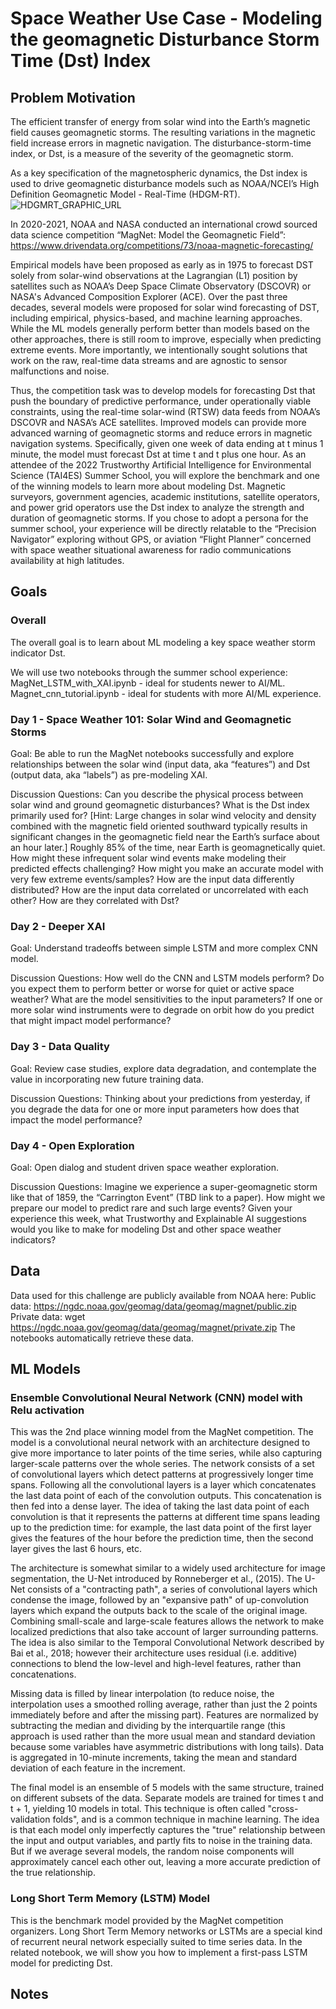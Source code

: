 # Space Weather Use Case - Modeling the geomagnetic Disturbance Storm Time (Dst) Index

## Problem Motivation
The efficient transfer of energy from solar wind into the Earth’s magnetic field causes geomagnetic storms. The resulting variations in the magnetic field increase errors in magnetic navigation. The disturbance-storm-time index, or Dst, is a measure of the severity of the geomagnetic storm.

As a key specification of the magnetospheric dynamics, the Dst index is used to drive geomagnetic disturbance models such as NOAA/NCEI’s High Definition Geomagnetic Model - Real-Time (HDGM-RT).
![HDGMRT_GRAPHIC_URL](https://www.ngdc.noaa.gov/geomag/HDGM/images/HDGM-RT_2003_storm_720p.gif "HDGM-RT")
 
In 2020-2021, NOAA and NASA conducted an international crowd sourced data science competition “MagNet: Model the Geomagnetic Field”:
https://www.drivendata.org/competitions/73/noaa-magnetic-forecasting/
 
Empirical models have been proposed as early as in 1975 to forecast DST solely from solar-wind observations at the Lagrangian (L1) position by satellites such as NOAA’s Deep Space Climate Observatory (DSCOVR) or NASA's Advanced Composition Explorer (ACE). Over the past three decades, several models were proposed for solar wind forecasting of DST, including empirical, physics-based, and machine learning approaches. While the ML models generally perform better than models based on the other approaches, there is still room to improve, especially when predicting extreme events. More importantly, we intentionally sought solutions that work on the raw, real-time data streams and are agnostic to sensor malfunctions and noise.
 
Thus, the competition task was to develop models for forecasting Dst that push the boundary of predictive performance, under operationally viable constraints, using the real-time solar-wind (RTSW) data feeds from NOAA’s DSCOVR and NASA’s ACE satellites. Improved models can provide more advanced warning of geomagnetic storms and reduce errors in magnetic navigation systems. Specifically, given one week of data ending at t minus 1 minute, the model must forecast Dst at time t and t plus one hour. As an attendee of the 2022 Trustworthy Artificial Intelligence for Environmental Science (TAI4ES) Summer School, you will explore the benchmark and one of the winning models to learn more about modeling Dst. Magnetic surveyors, government agencies, academic institutions, satellite operators, and power grid operators use the Dst index to analyze the strength and duration of geomagnetic storms. If you chose to adopt a persona for the summer school, your experience will be directly relatable to the “Precision Navigator” exploring without GPS, or aviation “Flight Planner” concerned with space weather situational awareness for radio communications availability at high latitudes. 
 

## Goals

### Overall

The overall goal is to learn about ML modeling a key space weather storm indicator Dst.

We will use two notebooks through the summer school experience:
MagNet_LSTM_with_XAI.ipynb - ideal for students newer to AI/ML.
Magnet_cnn_tutorial.ipynb - ideal for students with more AI/ML experience.


### Day 1 - Space Weather 101: Solar Wind and Geomagnetic Storms

Goal: Be able to run the MagNet notebooks successfully and explore relationships between the solar wind (input data, aka “features”) and Dst (output data, aka “labels”) as pre-modeling XAI.

Discussion Questions:
Can you describe the physical process between solar wind and ground geomagnetic disturbances? What is the Dst index primarily used for? 
[Hint: Large changes in solar wind velocity and density combined with the magnetic field oriented southward typically results in significant changes in the geomagnetic field near the Earth’s surface about an hour later.]
Roughly 85% of the time, near Earth is geomagnetically quiet. How might these infrequent solar wind events make modeling their predicted effects challenging? How might you make an accurate model with very few extreme events/samples?
How are the input data differently distributed? How are the input data correlated or uncorrelated with each other? How are they correlated with Dst? 

### Day 2 - Deeper XAI

Goal: Understand tradeoffs between simple LSTM and more complex CNN model.

Discussion Questions:
How well do the CNN and LSTM models perform? Do you expect them to perform better or worse for quiet or active space weather?
What are the model sensitivities to the input parameters?
If one or more solar wind instruments were to degrade on orbit how do you predict that might impact model performance? 

### Day 3 - Data Quality

Goal: Review case studies, explore data degradation, and contemplate the value in incorporating new future training data.

Discussion Questions:
Thinking about your predictions from yesterday, if you degrade the data for one or more input parameters how does that impact the model performance?

### Day 4 - Open Exploration

Goal: Open dialog and student driven space weather exploration.

Discussion Questions:
Imagine we experience a super-geomagnetic storm like that of 1859, the “Carrington Event” (TBD link to a paper). How might we prepare our model to predict rare and such large events? 
Given your experience this week, what Trustworthy and Explainable AI suggestions would you like to make for modeling Dst and other space weather indicators?

## Data
Data used for this challenge are publicly available from NOAA here:
     Public data: https://ngdc.noaa.gov/geomag/data/geomag/magnet/public.zip
     Private data: wget https://ngdc.noaa.gov/geomag/data/geomag/magnet/private.zip
The notebooks automatically retrieve these data.

## ML Models

### Ensemble Convolutional Neural Network (CNN)  model with Relu activation
This was the 2nd place winning model from the MagNet competition. The model is a convolutional neural network with an architecture designed to give more importance to later points of the time series, while also capturing larger-scale patterns over the whole series. The network consists of a set of convolutional layers which detect patterns at progressively longer time spans. Following all the convolutional layers is a layer which concatenates the last data point of each of the convolution outputs. This concatenation is then fed into a dense layer. The idea of taking the last data point of each convolution is that it represents the patterns  at different time spans leading up to the prediction time: for example, the last data point of the first layer gives the features of the hour before the prediction time, then the second layer gives the last 6 hours, etc.

The architecture is somewhat similar to a widely used architecture for image segmentation, the U-Net introduced by Ronneberger et al., (2015). The U-Net consists of a "contracting path", a series of convolutional layers which condense the image, followed by an "expansive path" of up-convolution layers which expand the outputs back to the scale of the original image. Combining small-scale and large-scale features allows the network to make localized predictions that also take account of larger surrounding patterns. The idea is also similar to the Temporal Convolutional Network described by Bai et al., 2018; however their architecture uses residual (i.e. additive) connections to blend the low-level and high-level features, rather than concatenations.

Missing data is filled by linear interpolation (to reduce noise, the interpolation uses a smoothed rolling average, rather than just the 2 points immediately before and after the missing part). Features are normalized by subtracting the median and dividing by the interquartile range (this approach is used rather than the more usual mean and standard deviation because some variables have asymmetric distributions with long tails). Data is aggregated in 10-minute increments, taking the mean and standard deviation of each feature in the increment.

The final model is an ensemble of 5 models with the same structure, trained on different subsets of the data. Separate models are trained for times t and t + 1, yielding 10 models in total. This technique is often called "cross-validation folds", and is a common technique in machine learning. The idea is that each model only imperfectly captures the "true" relationship between the input and output variables, and partly fits to noise in the training data. But if we average several models, the random noise components will approximately cancel each other out, leaving a more accurate prediction of the true relationship.

### Long Short Term Memory (LSTM) Model

This is the benchmark model provided by the MagNet competition organizers. Long Short Term Memory networks or LSTMs are a special kind of recurrent neural network especially suited to time series data. In the related notebook, we will show you how to implement a first-pass LSTM model for predicting Dst.

## Notes

